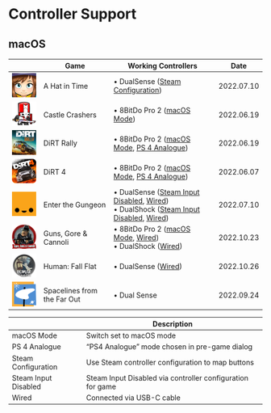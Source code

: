 # Controller Support

## macOS

|                                                                                                             | Game                        | Working Controllers                                                                                                                                         | Date       |
| ----------------------------------------------------------------------------------------------------------- | --------------------------- | ----------------------------------------------------------------------------------------------------------------------------------------------------------- | ---------- |
| <img src="Pictures/A Hat in Time.png" alt="A Hat in Time" style="zoom:20%;" />                              | A Hat in Time               | • DualSense ([Steam Configuration](#steam-configuration))                                                                                                   | 2022.07.10 |
| <img src="Pictures/Castle Crashers.png" alt="Castle Crashers" style="zoom:20%;" />                          | Castle Crashers             | • 8BitDo Pro 2 ([macOS Mode](#macos-mode))                                                                                                                  | 2022.06.19 |
| <img src="Pictures/DiRT Rally.png" alt="DiRT Rally" style="zoom:20%;" />                                    | DiRT Rally                  | • 8BitDo Pro 2 ([macOS Mode](#macos-mode), [PS 4 Analogue](ps-4-analogue))                                                                                  | 2022.06.19 |
| <img src="Pictures/DiRT 4.png" alt="DiRT 4" style="zoom:20%;" />                                            | DiRT 4                      | • 8BitDo Pro 2 ([macOS Mode](#macos-mode), [PS 4 Analogue](ps-4-analogue))                                                                                  | 2022.06.07 |
| <img src="Pictures/Enter the Gungeon.png" alt="Enter the Gungeon" style="zoom:20%;" />                      | Enter the Gungeon           | • DualSense ([Steam Input Disabled](steam-input-disabled), [Wired](#wired))<br/>• DualShock ([Steam Input Disabled](steam-input-disabled), [Wired](#wired)) | 2022.07.10 |
| <img src="Pictures/Guns, Gore & Cannoli.png" alt="Guns, Gore & Cannoli" style="zoom:20%;" />                | Guns, Gore & Cannoli        | • 8BitDo Pro 2 ([macOS Mode](#macos-mode), [Wired](#wired))<br/>• DualShock ([Wired](#wired))                                                               | 2022.10.23 |
| <img src="Pictures/Human - Fall Flat.png" alt="Human: Fall Flat" style="zoom:20%;" />                       | Human: Fall Flat            | • DualSense ([Wired](#wired))                                                                                                                               | 2022.10.26 |
| <img src="Pictures/Spacelines from the Far Out.webp" alt="Spacelines from the Far Out" style="zoom:20%;" /> | Spacelines from the Far Out | • Dual Sense                                                                                                                                                | 2022.09.24 |

|                                                         | Description                                                |
| ------------------------------------------------------- | ---------------------------------------------------------- |
| <a name="macos-mode">macOS Mode</a>                     | Switch set to macOS mode                                   |
| <a name="ps-4-analogue">PS 4 Analogue</a>               | “PS4 Analogue” mode chosen in pre-game dialog              |
| <a name="steam-configuration">Steam Configuration</a>   | Use Steam controller configuration to map buttons          |
| <a name="steam-input-disabled">Steam Input Disabled</a> | Steam Input Disabled via controller configuration for game |
| <a name="wired">Wired</a>                               | Connected via USB-C cable                                  |
